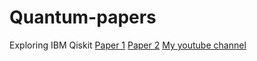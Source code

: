 # Quantum-papers
Exploring IBM Qiskit
[Paper 1](https://ieeexplore.ieee.org/document/8284519?denied=)
[Paper 2](https://link.springer.com/article/10.1007/s00500-022-07200-x)
[My youtube channel](https://www.youtube.com/watch?v=aDlOoB472Vo)
